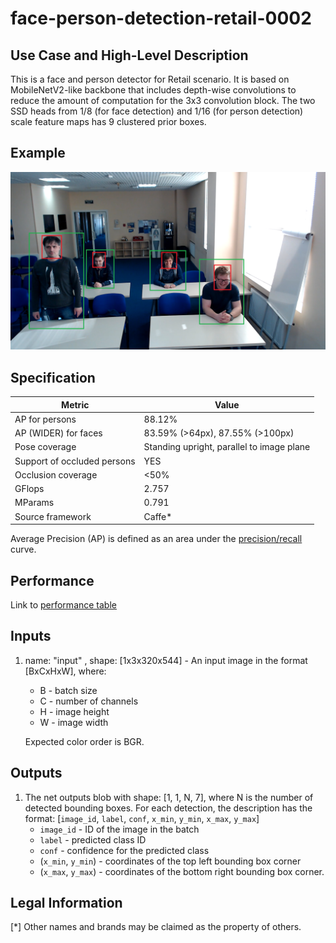 # face-person-detection-retail-0002

## Use Case and High-Level Description

This is a face and person detector for Retail scenario. It is based on
MobileNetV2-like backbone that includes depth-wise convolutions to reduce the amount of
computation for the 3x3 convolution block. The two SSD heads from 1/8 (for face detection)
and 1/16 (for person detection) scale feature maps has 9 clustered prior boxes.

## Example

![](./face-person-detection-retail-0002.png)

## Specification

| Metric                          | Value                                     |
|---------------------------------|-------------------------------------------|
| AP for persons                  | 88.12%                                    |
| AP (WIDER) for faces            | 83.59% (>64px), 87.55% (>100px)           |
| Pose coverage                   | Standing upright, parallel to image plane |
| Support of occluded persons     | YES                                       |
| Occlusion coverage              | <50%                                      |
| GFlops                          | 2.757                                     |
| MParams                         | 0.791                                     |
| Source framework                | Caffe*                                    |

Average Precision (AP) is defined as an area under
the [precision/recall](https://en.wikipedia.org/wiki/Precision_and_recall)
curve.

## Performance
Link to [performance table](https://software.intel.com/en-us/openvino-toolkit/benchmarks)

## Inputs

1. name: "input" , shape: [1x3x320x544] - An input image in the format [BxCxHxW],
   where:
    - B - batch size
    - C - number of channels
    - H - image height
    - W - image width

   Expected color order is BGR.

## Outputs

1. The net outputs blob with shape: [1, 1, N, 7], where N is the number of detected
   bounding boxes. For each detection, the description has the format:
   [`image_id`, `label`, `conf`, `x_min`, `y_min`, `x_max`, `y_max`]
    - `image_id` - ID of the image in the batch
    - `label` - predicted class ID
    - `conf` - confidence for the predicted class
    - (`x_min`, `y_min`) - coordinates of the top left bounding box corner
    - (`x_max`, `y_max`) - coordinates of the bottom right bounding box corner.

## Legal Information
[*] Other names and brands may be claimed as the property of others.

